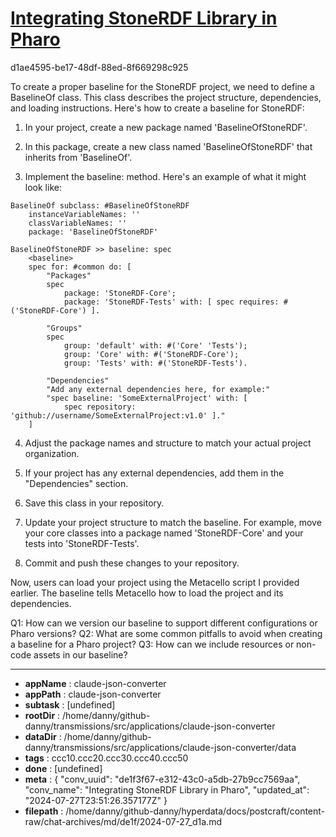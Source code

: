 # [Integrating StoneRDF Library in Pharo](https://claude.ai/chat/de1f3f67-e312-43c0-a5db-27b9cc7569aa)

d1ae4595-be17-48df-88ed-8f669298c925

 To create a proper baseline for the StoneRDF project, we need to define a BaselineOf class. This class describes the project structure, dependencies, and loading instructions. Here's how to create a baseline for StoneRDF:

1. In your project, create a new package named 'BaselineOfStoneRDF'.

2. In this package, create a new class named 'BaselineOfStoneRDF' that inherits from 'BaselineOf'.

3. Implement the baseline: method. Here's an example of what it might look like:

```smalltalk
BaselineOf subclass: #BaselineOfStoneRDF
    instanceVariableNames: ''
    classVariableNames: ''
    package: 'BaselineOfStoneRDF'

BaselineOfStoneRDF >> baseline: spec
    <baseline>
    spec for: #common do: [
        "Packages"
        spec 
            package: 'StoneRDF-Core';
            package: 'StoneRDF-Tests' with: [ spec requires: #('StoneRDF-Core') ].
        
        "Groups"
        spec
            group: 'default' with: #('Core' 'Tests');
            group: 'Core' with: #('StoneRDF-Core');
            group: 'Tests' with: #('StoneRDF-Tests').
        
        "Dependencies"
        "Add any external dependencies here, for example:"
        "spec baseline: 'SomeExternalProject' with: [ 
            spec repository: 'github://username/SomeExternalProject:v1.0' ]."
    ]
```

4. Adjust the package names and structure to match your actual project organization.

5. If your project has any external dependencies, add them in the "Dependencies" section.

6. Save this class in your repository.

7. Update your project structure to match the baseline. For example, move your core classes into a package named 'StoneRDF-Core' and your tests into 'StoneRDF-Tests'.

8. Commit and push these changes to your repository.

Now, users can load your project using the Metacello script I provided earlier. The baseline tells Metacello how to load the project and its dependencies.

Q1: How can we version our baseline to support different configurations or Pharo versions?
Q2: What are some common pitfalls to avoid when creating a baseline for a Pharo project?
Q3: How can we include resources or non-code assets in our baseline?

---

* **appName** : claude-json-converter
* **appPath** : claude-json-converter
* **subtask** : [undefined]
* **rootDir** : /home/danny/github-danny/transmissions/src/applications/claude-json-converter
* **dataDir** : /home/danny/github-danny/transmissions/src/applications/claude-json-converter/data
* **tags** : ccc10.ccc20.ccc30.ccc40.ccc50
* **done** : [undefined]
* **meta** : {
  "conv_uuid": "de1f3f67-e312-43c0-a5db-27b9cc7569aa",
  "conv_name": "Integrating StoneRDF Library in Pharo",
  "updated_at": "2024-07-27T23:51:26.357177Z"
}
* **filepath** : /home/danny/github-danny/hyperdata/docs/postcraft/content-raw/chat-archives/md/de1f/2024-07-27_d1a.md